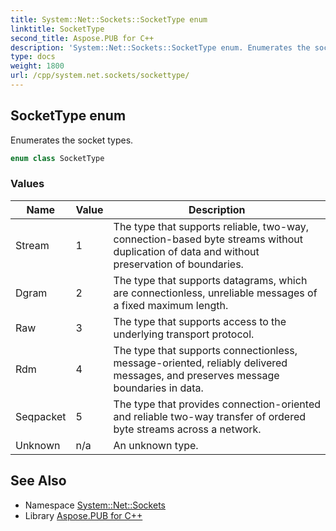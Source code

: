 ```yaml
---
title: System::Net::Sockets::SocketType enum
linktitle: SocketType
second_title: Aspose.PUB for C++
description: 'System::Net::Sockets::SocketType enum. Enumerates the socket types in C++.'
type: docs
weight: 1800
url: /cpp/system.net.sockets/sockettype/
---
```

## SocketType enum


Enumerates the socket types.

```cpp
enum class SocketType
```

### Values

| Name | Value | Description |
| --- | --- | --- |
| Stream | 1 | The type that supports reliable, two-way, connection-based byte streams without duplication of data and without preservation of boundaries. |
| Dgram | 2 | The type that supports datagrams, which are connectionless, unreliable messages of a fixed maximum length. |
| Raw | 3 | The type that supports access to the underlying transport protocol. |
| Rdm | 4 | The type that supports connectionless, message-oriented, reliably delivered messages, and preserves message boundaries in data. |
| Seqpacket | 5 | The type that provides connection-oriented and reliable two-way transfer of ordered byte streams across a network. |
| Unknown | n/a | An unknown type. |

## See Also

* Namespace [System::Net::Sockets](../)
* Library [Aspose.PUB for C++](../../)
